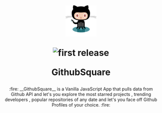 <h1 align="center">
  	<img height="100" src="./img/githubnew.svg" alt="GithubSquare Logo" /> 
    <p style='margin-bottom:0'><img alt="first release" src="https://img.shields.io/badge/release-v1.0-brightgreen.svg" /></p>
  <p>GithubSquare</p>
</h1>

<p align='center'>
:fire: __GithubSquare__ is a Vanilla JavaScript App that pulls data from Github API and let's you explore the most starred projects , trending developers , popular repositories of any date and let's you face off Github Profiles of your choice. :fire:
</p>
